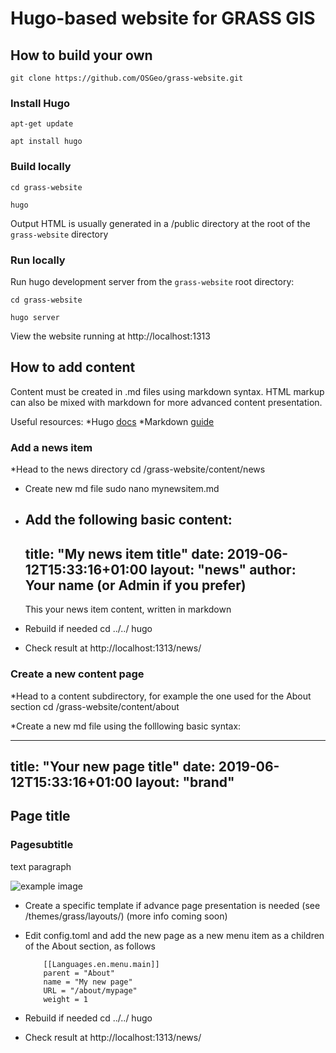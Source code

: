 # Hugo-based website for GRASS GIS

## How to build your own

    git clone https://github.com/OSGeo/grass-website.git

### Install Hugo

    apt-get update

    apt install hugo

### Build locally

    cd grass-website

    hugo

Output HTML is usually generated in a /public directory at the root of the `grass-website` directory

### Run locally

Run hugo development server from the `grass-website` root directory:

    cd grass-website

    hugo server

View the website running at  http://localhost:1313


## How to add content

Content must be created in .md files using markdown syntax. HTML markup can also be mixed with markdown for more advanced content presentation.

Useful resources:
 *Hugo [docs](https://gohugo.io/documentation/)
 *Markdown [guide](https://www.markdownguide.org/basic-syntax/)

### Add a news item

 *Head to the news directory
    cd /grass-website/content/news

* Create new md file
    sudo nano mynewsitem.md

* Add the following basic content:
    ---
    title: "My news item title"
    date: 2019-06-12T15:33:16+01:00
    layout: "news"
    author: Your name (or Admin if you prefer)
    ---

    This your news item content, written in markdown

* Rebuild if needed
   cd ../../
   hugo

* Check result at http://localhost:1313/news/

### Create a new content page

*Head to a content subdirectory, for example the one used for the About section
cd /grass-website/content/about

*Create a new md file using the folllowing basic syntax:

   ---
   title: "Your new page title"
    date: 2019-06-12T15:33:16+01:00
   layout: "brand"
   ---

  ## Page title

  ### Pagesubtitle

  text paragraph

  ![example image](../../images/Black_canyon_map.jpg "Black Canyon Map")

* Create a specific template if advance page presentation is needed (see /themes/grass/layouts/)
(more info coming soon)

* Edit config.toml and add the new page as a new menu item as a children of the About section, as follows

          [[Languages.en.menu.main]]
          parent = "About"
          name = "My new page"
          URL = "/about/mypage"
          weight = 1

* Rebuild if needed
   cd ../../
   hugo

* Check result at http://localhost:1313/news/








